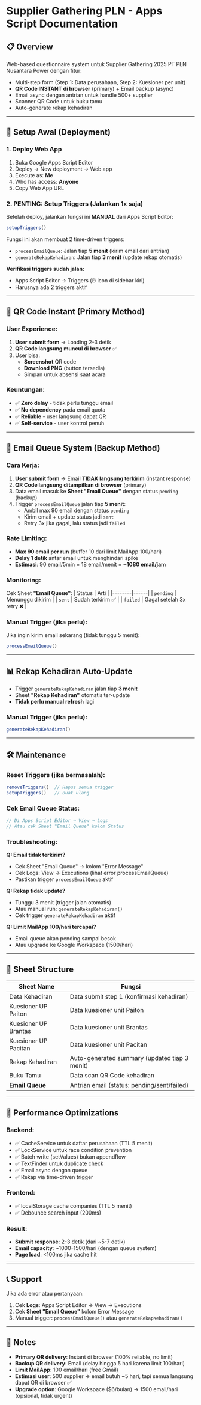 # Supplier Gathering PLN - Apps Script Documentation

## 📋 Overview
Web-based questionnaire system untuk Supplier Gathering 2025 PT PLN Nusantara Power dengan fitur:
- Multi-step form (Step 1: Data perusahaan, Step 2: Kuesioner per unit)
- **QR Code INSTANT di browser** (primary) + Email backup (async)
- Email async dengan antrian untuk handle 500+ supplier
- Scanner QR Code untuk buku tamu
- Auto-generate rekap kehadiran

---

## 🚀 Setup Awal (Deployment)

### 1. Deploy Web App
1. Buka Google Apps Script Editor
2. Deploy → New deployment → Web app
3. Execute as: **Me**
4. Who has access: **Anyone**
5. Copy Web App URL

### 2. **PENTING: Setup Triggers (Jalankan 1x saja)**
Setelah deploy, jalankan fungsi ini **MANUAL** dari Apps Script Editor:

```javascript
setupTriggers()
```

Fungsi ini akan membuat 2 time-driven triggers:
- `processEmailQueue`: Jalan tiap **5 menit** (kirim email dari antrian)
- `generateRekapKehadiran`: Jalan tiap **3 menit** (update rekap otomatis)

**Verifikasi triggers sudah jalan:**
- Apps Script Editor → Triggers (⏰ icon di sidebar kiri)
- Harusnya ada 2 triggers aktif

---

## 📱 QR Code Instant (Primary Method)

### User Experience:
1. **User submit form** → Loading 2-3 detik
2. **QR Code langsung muncul di browser** ✅
3. User bisa:
   - **Screenshot** QR code
   - **Download PNG** (button tersedia)
   - Simpan untuk absensi saat acara

### Keuntungan:
- ✅ **Zero delay** - tidak perlu tunggu email
- ✅ **No dependency** pada email quota
- ✅ **Reliable** - user langsung dapat QR
- ✅ **Self-service** - user kontrol penuh

---

## 📧 Email Queue System (Backup Method)

### Cara Kerja:
1. **User submit form** → Email **TIDAK langsung terkirim** (instant response)
2. **QR Code langsung ditampilkan di browser** (primary)
3. Data email masuk ke **Sheet "Email Queue"** dengan status `pending` (backup)
4. Trigger `processEmailQueue` jalan tiap **5 menit**:
   - Ambil max 90 email dengan status `pending`
   - Kirim email + update status jadi `sent`
   - Retry 3x jika gagal, lalu status jadi `failed`

### Rate Limiting:
- **Max 90 email per run** (buffer 10 dari limit MailApp 100/hari)
- **Delay 1 detik** antar email untuk menghindari spike
- **Estimasi**: 90 email/5min = 18 email/menit = **~1080 email/jam**

### Monitoring:
Cek Sheet **"Email Queue"**:
| Status | Arti |
|--------|------|
| `pending` | Menunggu dikirim |
| `sent` | Sudah terkirim ✅ |
| `failed` | Gagal setelah 3x retry ❌ |

### Manual Trigger (jika perlu):
Jika ingin kirim email sekarang (tidak tunggu 5 menit):
```javascript
processEmailQueue()
```

---

## 📊 Rekap Kehadiran Auto-Update

- Trigger `generateRekapKehadiran` jalan tiap **3 menit**
- Sheet **"Rekap Kehadiran"** otomatis ter-update
- **Tidak perlu manual refresh** lagi

### Manual Trigger (jika perlu):
```javascript
generateRekapKehadiran()
```

---

## 🛠️ Maintenance

### Reset Triggers (jika bermasalah):
```javascript
removeTriggers()  // Hapus semua trigger
setupTriggers()   // Buat ulang
```

### Cek Email Queue Status:
```javascript
// Di Apps Script Editor → View → Logs
// Atau cek Sheet "Email Queue" kolom Status
```

### Troubleshooting:

**Q: Email tidak terkirim?**
- Cek Sheet "Email Queue" → kolom "Error Message"
- Cek Logs: View → Executions (lihat error processEmailQueue)
- Pastikan trigger `processEmailQueue` aktif

**Q: Rekap tidak update?**
- Tunggu 3 menit (trigger jalan otomatis)
- Atau manual run: `generateRekapKehadiran()`
- Cek trigger `generateRekapKehadiran` aktif

**Q: Limit MailApp 100/hari tercapai?**
- Email queue akan pending sampai besok
- Atau upgrade ke Google Workspace (1500/hari)

---

## 📁 Sheet Structure

| Sheet Name | Fungsi |
|------------|--------|
| Data Kehadiran | Data submit step 1 (konfirmasi kehadiran) |
| Kuesioner UP Paiton | Data kuesioner unit Paiton |
| Kuesioner UP Brantas | Data kuesioner unit Brantas |
| Kuesioner UP Pacitan | Data kuesioner unit Pacitan |
| Rekap Kehadiran | Auto-generated summary (updated tiap 3 menit) |
| Buku Tamu | Data scan QR Code kehadiran |
| **Email Queue** | Antrian email (status: pending/sent/failed) |

---

## 🔧 Performance Optimizations

### Backend:
- ✅ CacheService untuk daftar perusahaan (TTL 5 menit)
- ✅ LockService untuk race condition prevention
- ✅ Batch write (setValues) bukan appendRow
- ✅ TextFinder untuk duplicate check
- ✅ Email async dengan queue
- ✅ Rekap via time-driven trigger

### Frontend:
- ✅ localStorage cache companies (TTL 5 menit)
- ✅ Debounce search input (200ms)

### Result:
- **Submit response**: 2-3 detik (dari ~5-7 detik)
- **Email capacity**: ~1000-1500/hari (dengan queue system)
- **Page load**: <100ms jika cache hit

---

## 📞 Support

Jika ada error atau pertanyaan:
1. Cek **Logs**: Apps Script Editor → View → Executions
2. Cek **Sheet "Email Queue"** kolom Error Message
3. Manual trigger: `processEmailQueue()` atau `generateRekapKehadiran()`

---

## 📝 Notes

- **Primary QR delivery**: Instant di browser (100% reliable, no limit)
- **Backup QR delivery**: Email (delay hingga 5 hari karena limit 100/hari)
- **Limit MailApp**: 100 email/hari (free Gmail)
- **Estimasi user**: 500 supplier → email butuh ~5 hari, tapi semua langsung dapat QR di browser ✅
- **Upgrade option**: Google Workspace ($6/bulan) → 1500 email/hari (opsional, tidak urgent)
